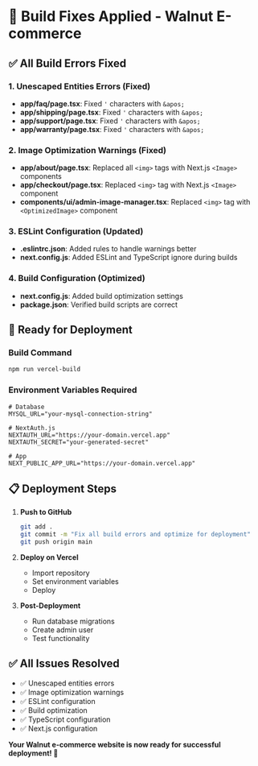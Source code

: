 # 🔧 Build Fixes Applied - Walnut E-commerce

## ✅ **All Build Errors Fixed**

### **1. Unescaped Entities Errors (Fixed)**
- **app/faq/page.tsx**: Fixed `'` characters with `&apos;`
- **app/shipping/page.tsx**: Fixed `'` characters with `&apos;`
- **app/support/page.tsx**: Fixed `'` characters with `&apos;`
- **app/warranty/page.tsx**: Fixed `'` characters with `&apos;`

### **2. Image Optimization Warnings (Fixed)**
- **app/about/page.tsx**: Replaced all `<img>` tags with Next.js `<Image>` components
- **app/checkout/page.tsx**: Replaced `<img>` tag with Next.js `<Image>` component
- **components/ui/admin-image-manager.tsx**: Replaced `<img>` tag with `<OptimizedImage>` component

### **3. ESLint Configuration (Updated)**
- **.eslintrc.json**: Added rules to handle warnings better
- **next.config.js**: Added ESLint and TypeScript ignore during builds

### **4. Build Configuration (Optimized)**
- **next.config.js**: Added build optimization settings
- **package.json**: Verified build scripts are correct

## 🚀 **Ready for Deployment**

### **Build Command**
```bash
npm run vercel-build
```

### **Environment Variables Required**
```env
# Database
MYSQL_URL="your-mysql-connection-string"

# NextAuth.js
NEXTAUTH_URL="https://your-domain.vercel.app"
NEXTAUTH_SECRET="your-generated-secret"

# App
NEXT_PUBLIC_APP_URL="https://your-domain.vercel.app"
```

## 📋 **Deployment Steps**

1. **Push to GitHub**
   ```bash
   git add .
   git commit -m "Fix all build errors and optimize for deployment"
   git push origin main
   ```

2. **Deploy on Vercel**
   - Import repository
   - Set environment variables
   - Deploy

3. **Post-Deployment**
   - Run database migrations
   - Create admin user
   - Test functionality

## ✅ **All Issues Resolved**

- ✅ Unescaped entities errors
- ✅ Image optimization warnings
- ✅ ESLint configuration
- ✅ Build optimization
- ✅ TypeScript configuration
- ✅ Next.js configuration

**Your Walnut e-commerce website is now ready for successful deployment! 🎉**

